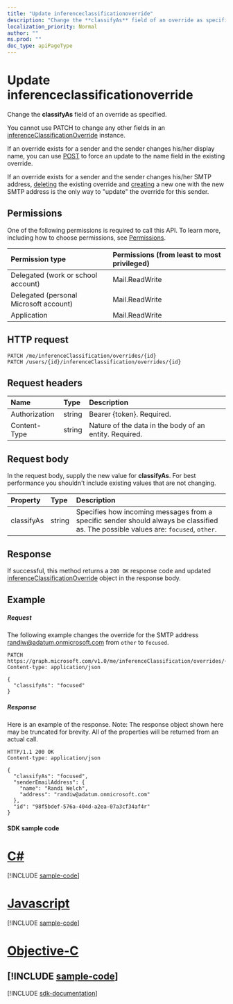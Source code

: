 ```yaml
---
title: "Update inferenceclassificationoverride"
description: "Change the **classifyAs** field of an override as specified. "
localization_priority: Normal
author: ""
ms.prod: ""
doc_type: apiPageType
---
```


# Update inferenceclassificationoverride

Change the **classifyAs** field of an override as specified. 

You cannot use PATCH to change any other fields in an [inferenceClassificationOverride](../resources/inferenceclassificationoverride.md) instance. 

If an override exists for a sender and the sender changes his/her display name, you can use [POST](inferenceclassification-post-overrides.md) to force an update to the name field in the existing override.

If an override exists for a sender and the sender changes his/her SMTP address, [deleting](inferenceclassificationoverride-delete.md) the existing override and [creating](inferenceclassification-post-overrides.md) a new one with 
the new SMTP address is the only way to "update" the override for this sender.

## Permissions
One of the following permissions is required to call this API. To learn more, including how to choose permissions, see [Permissions](/graph/permissions-reference).

|Permission type      | Permissions (from least to most privileged)              |
|:--------------------|:---------------------------------------------------------|
|Delegated (work or school account) | Mail.ReadWrite    |
|Delegated (personal Microsoft account) | Mail.ReadWrite    |
|Application | Mail.ReadWrite |

## HTTP request
<!-- { "blockType": "ignored" } -->
```http
PATCH /me/inferenceClassification/overrides/{id}
PATCH /users/{id}/inferenceClassification/overrides/{id}
```

## Request headers
| Name       | Type | Description|
|:---------------|:--------|:----------|
| Authorization  | string  | Bearer {token}. Required. |
| Content-Type | string  | Nature of the data in the body of an entity. Required. |

## Request body
In the request body, supply the new value for **classifyAs**. For best performance you shouldn't include existing values that are not changing.

| Property	   | Type	|Description|
|:---------------|:--------|:----------|
|classifyAs|string| Specifies how incoming messages from a specific sender should always be classified as. The possible values are: `focused`, `other`.|

## Response

If successful, this method returns a `200 OK` response code and updated [inferenceClassificationOverride](../resources/inferenceclassificationoverride.md) object in the response body.
## Example
##### Request
The following example changes the override for the SMTP address randiw@adatum.onmicrosoft.com from `other` to `focused`.

<!-- {
  "blockType": "request",
  "name": "update_inferenceclassificationoverride"
}-->
```http
PATCH https://graph.microsoft.com/v1.0/me/inferenceClassification/overrides/{id}
Content-type: application/json

{
  "classifyAs": "focused"
}
```
##### Response
Here is an example of the response. Note: The response object shown here may be truncated for brevity. All of the properties will be returned from an actual call.
<!-- {
  "blockType": "response",
  "truncated": true,
  "@odata.type": "microsoft.graph.inferenceClassificationOverride"
} -->
```http
HTTP/1.1 200 OK
Content-type: application/json

{
  "classifyAs": "focused",
  "senderEmailAddress": {
    "name": "Randi Welch",
    "address": "randiw@adatum.onmicrosoft.com"
  },
  "id": "98f5bdef-576a-404d-a2ea-07a3cf34af4r"
}
```
#### SDK sample code
# [C#](#tab/cs)
[!INCLUDE [sample-code](../includes/update_inferenceclassificationoverride-Cs-snippets.md)]

# [Javascript](#tab/javascript)
[!INCLUDE [sample-code](../includes/update_inferenceclassificationoverride-Javascript-snippets.md)]

# [Objective-C](#tab/objective-c)
[!INCLUDE [sample-code](../includes/update_inferenceclassificationoverride-Objective-C-snippets.md)]
---

[!INCLUDE [sdk-documentation](../includes/snippets_sdk_documentation_link.md)]

<!-- uuid: 8fcb5dbc-d5aa-4681-8e31-b001d5168d79
2015-10-25 14:57:30 UTC -->
<!-- {
  "type": "#page.annotation",
  "description": "Update inferenceclassificationoverride",
  "keywords": "",
  "section": "documentation",
  "tocPath": "",
  "suppressions": [
    "Error: /api-reference/v1.0/api/inferenceclassificationoverride-update.md:\r\n      BookmarkMissing: '[#tab/objective-c](Objective-C)'. Did you mean: #objective-c (score: 4)",
    "Error: /api-reference/v1.0/api/inferenceclassificationoverride-update.md:\r\n      BookmarkMissing: '[#tab/cs](C#)'. Did you mean: #c (score: 5)",
    "Error: /api-reference/v1.0/api/inferenceclassificationoverride-update.md:\r\n      BookmarkMissing: '[#tab/javascript](Javascript)'. Did you mean: #javascript (score: 4)"
  ]
}-->
